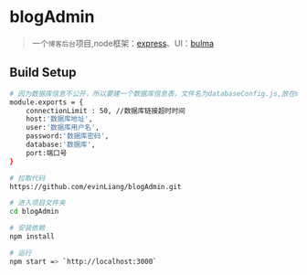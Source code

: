 # blogAdmin

> 一个`博客后台`项目,node框架：[express](http://www.expressjs.com.cn/)、UI：[bulma](https://bulma.io)

## Build Setup

``` bash
# 因为数据库信息不公开，所以要建一个数据库信息表，文件名为databaseConfig.js,放在modules文件夹下
module.exports = {
	connectionLimit : 50, //数据库链接超时时间
	host:'数据库地址',
	user:'数据库用户名',
	password:'数据库密码',
	database:'数据库',
	port:端口号
}

# 拉取代码
https://github.com/evinLiang/blogAdmin.git

# 进入项目文件夹
cd blogAdmin

# 安装依赖
npm install

# 运行
npm start => `http://localhost:3000`
```